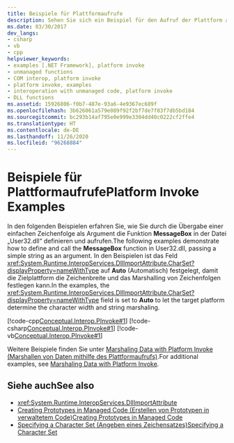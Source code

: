 ```yaml
---
title: Beispiele für Plattformaufrufe
description: Sehen Sie sich ein Beispiel für den Aufruf der Plattform an, das veranschaulicht, wie die MessageBox-Funktion in „User32.dll“ definiert und aufgerufen wird.
ms.date: 03/30/2017
dev_langs:
- csharp
- vb
- cpp
helpviewer_keywords:
- examples [.NET Framework], platform invoke
- unmanaged functions
- COM interop, platform invoke
- platform invoke, examples
- interoperation with unmanaged code, platform invoke
- DLL functions
ms.assetid: 15926806-f0b7-487e-93a6-4e9367ec689f
ms.openlocfilehash: 3b626061a579e089f92f2bf7de7f83f7db5bd184
ms.sourcegitcommit: bc293b14af795e0e999e3304dd40c0222cf2ffe4
ms.translationtype: HT
ms.contentlocale: de-DE
ms.lasthandoff: 11/26/2020
ms.locfileid: "96268884"
---
```

# <a name="platform-invoke-examples"></a><span data-ttu-id="fac8c-103">Beispiele für Plattformaufrufe</span><span class="sxs-lookup"><span data-stu-id="fac8c-103">Platform Invoke Examples</span></span>

<span data-ttu-id="fac8c-104">In den folgenden Beispielen erfahren Sie, wie Sie durch die Übergabe einer einfachen Zeichenfolge als Argument die Funktion **MessageBox** in der Datei „User32.dll“ definieren und aufrufen.</span><span class="sxs-lookup"><span data-stu-id="fac8c-104">The following examples demonstrate how to define and call the **MessageBox** function in User32.dll, passing a simple string as an argument.</span></span> <span data-ttu-id="fac8c-105">In den Beispielen ist das Feld <xref:System.Runtime.InteropServices.DllImportAttribute.CharSet?displayProperty=nameWithType> auf **Auto** (Automatisch) festgelegt, damit die Zielplattform die Zeichenbreite und das Marshalling von Zeichenfolgen festlegen kann.</span><span class="sxs-lookup"><span data-stu-id="fac8c-105">In the examples, the <xref:System.Runtime.InteropServices.DllImportAttribute.CharSet?displayProperty=nameWithType> field is set to **Auto** to let the target platform determine the character width and string marshaling.</span></span>  
  
 [!code-cpp[Conceptual.Interop.PInvoke#1](../../../samples/snippets/cpp/VS_Snippets_CLR/Conceptual.Interop.PInvoke/cpp/Example.cpp#1)]
 [!code-csharp[Conceptual.Interop.PInvoke#1](../../../samples/snippets/csharp/VS_Snippets_CLR/Conceptual.Interop.PInvoke/cs/Example1.cs#1)]
 [!code-vb[Conceptual.Interop.PInvoke#1](../../../samples/snippets/visualbasic/VS_Snippets_CLR/Conceptual.Interop.PInvoke/vb/Example1.vb#1)]  
  
 <span data-ttu-id="fac8c-106">Weitere Beispiele finden Sie unter [Marshaling Data with Platform Invoke (Marshallen von Daten mithilfe des Plattformaufrufs)](marshaling-data-with-platform-invoke.md).</span><span class="sxs-lookup"><span data-stu-id="fac8c-106">For additional examples, see [Marshaling Data with Platform Invoke](marshaling-data-with-platform-invoke.md).</span></span>  
  
## <a name="see-also"></a><span data-ttu-id="fac8c-107">Siehe auch</span><span class="sxs-lookup"><span data-stu-id="fac8c-107">See also</span></span>

- <xref:System.Runtime.InteropServices.DllImportAttribute>
- [<span data-ttu-id="fac8c-108">Creating Prototypes in Managed Code (Erstellen von Prototypen in verwaltetem Code)</span><span class="sxs-lookup"><span data-stu-id="fac8c-108">Creating Prototypes in Managed Code</span></span>](creating-prototypes-in-managed-code.md)
- [<span data-ttu-id="fac8c-109">Specifying a Character Set (Angeben eines Zeichensatzes)</span><span class="sxs-lookup"><span data-stu-id="fac8c-109">Specifying a Character Set</span></span>](specifying-a-character-set.md)
